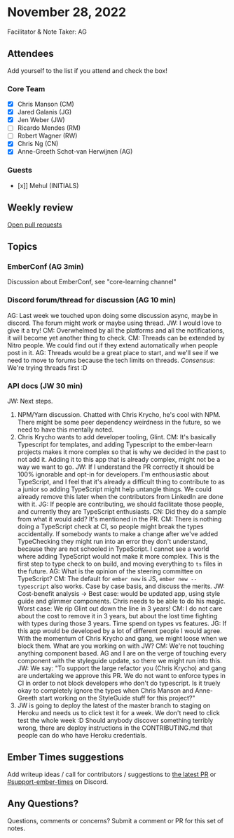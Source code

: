 # November 28, 2022

Facilitator & Note Taker: AG

## Attendees

Add yourself to the list if you attend and check the box!

### Core Team

- [x] Chris Manson (CM)
- [x] Jared Galanis (JG)
- [x] Jen Weber (JW)
- [ ] Ricardo Mendes (RM)
- [ ] Robert Wagner (RW)
- [x] Chris Ng (CN)
- [x] Anne-Greeth Schot-van Herwijnen (AG)

### Guests

- [x]] Mehul (INITIALS)

## Weekly review

[Open pull requests](https://help-wanted.emberjs.com/pull-requests)

## Topics

### EmberConf (AG 3min)
Discussion about EmberConf, see "core-learning channel"

### Discord forum/thread for discussion (AG 10 min)
AG: Last week we touched upon doing some discussion async, maybe in discord. The forum might work or maybe using thread.
JW: I would love to give it a try!
CM: Overwhelmed by all the platforms and all the notifications, it will become yet another thing to check.
CM: Threads can be extended by Nitro people. We could find out if they extend automatically when people post in it. 
AG: Threads would be a great place to start, and we'll see if we need to move to forums because the tech limits on threads.
*Consensus*: We're trying threads first :D

### API docs (JW 30 min)
JW: Next steps.
1. NPM/Yarn discussion. Chatted with Chris Krycho, he's cool with NPM. There might be some peer dependency weirdness in the future, so we need to have this mentally noted.
2. Chris Krycho wants to add developer tooling, Glint. 
    CM: It's basically Typescript for templates, and adding Typescript to the ember-learn projects makes it more complex so that is why we decided in the past to not add it. Adding it to this app that is already complex, might not be a way we want to go. 
    JW: If I understand the PR correctly it should be 100% ignorable and opt-in for developers. I'm enthousiastic about TypeScript, and I feel that it's already a difficult thing to contribute to as a junior so adding TypeScript might help untangle things. We could already remove this later when the contributors from LinkedIn are done with it.
    JG: If people are contributing, we should facilitate those people, and currently they are TypeScript enthusiasts.
    CN: Did they do a sample from what it would add? It's mentioned in the PR.
    CM: There is nothing doing a TypeScript check at CI, so people might break the types accidentally. If somebody wants to make a change after we've added TypeChecking they might run into an error they don't understand, because they are not schooled in TypeScript. I cannot see a world where adding TypeScript would not make it more complex. This is the first step to type check to on build, and moving everything to `ts` files in the future.
    AG: What is the opinion of the steering committee on TypeScript?
    CM: The default for `ember new` is JS, `ember new --typescript` also works. Case by case basis, and discuss the merits.
    JW: Cost-benefit analysis -> Best case: would be updated app, using style guide and glimmer components. Chris needs to be able to do his magic. Worst case: We rip Glint out down the line in 3 years!
    CM: I do not care about the cost to remove it in 3 years, but about the lost time fighting with types during those 3 years. Time spend on types vs features.
    JG: If this app would be developed by a lot of different people I would agree. With the momentum of Chris Krycho and gang, we might loose when we block them. What are you working on with JW?
    CM: We're not touching anything component based. AG and I are on the verge of touching every component with the styleguide update, so there we might run into this.
    JW: We say: "To support the large refactor you (Chris Krycho) and gang are undertaking we approve this PR. We do not want to enforce types in CI in order to not block developers who don't do typescript. Is it truely okay to completely ignore the types when Chris Manson and Anne-Greeth start working on the StyleGuide stuff for this project?"
3. JW is going to deploy the latest of the master branch to staging on Heroku and needs us to click test it for a week. We don't need to click test the whole week :D 
    Should anybody discover something terribly wrong, there are deploy instructions in the CONTRIBUTING.md that people can do who have Heroku credentials.

## Ember Times suggestions

Add writeup ideas / call for contributors / suggestions to [the latest PR](https://github.com/ember-learn/ember-blog/pulls?q=is%3Aopen+is%3Apr+label%3A%22%F0%9F%97%9E+embertimes%22%20or%20#support-ember-times) or [#support-ember-times](https://discordapp.com/channels/480462759797063690/485450546887786506) on Discord.

## Any Questions?

Questions, comments or concerns? Submit a comment or PR for this set of notes.